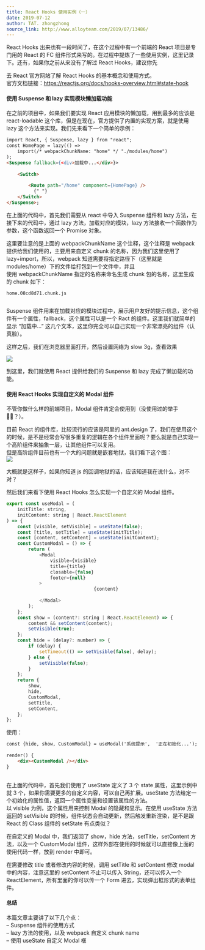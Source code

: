 ```yaml
---
title: React Hooks 使用实例（一）
date: 2019-07-12
author: TAT. zhongzhong
source_link: http://www.alloyteam.com/2019/07/13486/
---
```


<!-- {% raw %} - for jekyll -->

React Hooks 出来也有一段时间了，在这个过程中有一个前端的 React 项目是专门用的 React 的 FC 组件形式来写的。在过程中提炼了一些使用实例，这里记录下。还有，如果你之前从来没有了解过 React Hooks，建议你先

去 React 官方网站了解 React Hooks 的基本概念和使用方式。  
官方文档链接：<https://reactjs.org/docs/hooks-overview.html#state-hook>  

#### 使用 Suspense 和 lazy 实现模块懒加载功能

在之前的项目中，如果我们要实现 React 应用模块的懒加载，用到最多的应该是 react-loadable 这个库，但是在现在，官方提供了内置的实现方案，就是使用 lazy 这个方法来实现。我们先来看下一个简单的示例：

```html
import React, { Suspense, lazy } from "react";
const HomePage = lazy(() =>
    import(/* webpackChunkName: "home" */ "./modules/home")
);
<Suspense fallback={<div>加载中...</div>}>
        
    <Switch>
                    
        <Route path="/home" component={HomePage} />
          {" "}
    </Switch>
</Suspense>;
```

在上面的代码中，首先我们需要从 react 中导入 Suspense 组件和 lazy 方法，在接下来的代码中，通过 lazy 方法，加载对应的模块，lazy 方法接收一个函数作为参数，这个函数返回一个 Promise 对象。

这里要注意的是上面的 webpackChunkName 这个注释，这个注释是 webpack 提供给我们使用的，主要用来自定义 chunk 的名称，因为我们这里使用了 lazy+import，所以，webpack 知道需要将指定路径下（这里就是 modules/home）下的文件给打包到一个文件中，并且  
使用 webpackChunkName 指定的名称来命名生成 chunk 包的名称，这里生成的 chunk 如下：

    home.08cd8d71.chunk.js
     

Suspense 组件用来在加载对应的模块过程中，展示用户友好的提示信息，这个组件有一个属性，fallback，这个属性可以是一个 Ract 的组件。这里我们就简单的显示 “加载中…” 这几个文本，这里你完全可以自己实现一个非常漂亮的组件（认真脸）。

这样之后，我们在浏览器里面打开，然后设置网络为 slow 3g，查看效果

![](http://www.alloyteam.com/wp-content/uploads/2019/07/WX20190710-203941@2x.png)

到这里，我们就使用 React 提供给我们的 Suspense 和 lazy 完成了懒加载的功能。

#### 使用 React Hooks 实现自定义的 Modal 组件

不管你做什么样的前端项目，Modal 组件肯定会使用到（没使用过的举手🙋‍♂️？）。

目前 React 的组件库，比较流行的应该是阿里的 ant.design 了，我们在使用这个的时候，是不是经常会写很多重复的逻辑在各个组件里面呢？要么就是自己实现一个高阶组件来抽象一层，让其他组件可以复用。  
但是高阶组件目前也有一个大的问题就是嵌套地狱，我们看下这个图：  
![](http://www.alloyteam.com/wp-content/uploads/2019/07/WX20190710-204015@2x.png)

大概就是这样子，如果你知道 js 的回调地狱的话，应该知道我在说什么，对不对？

然后我们来看下使用 React Hooks 怎么实现一个自定义的 Modal 组件。

```javascript
export const useModal = (
    initTitle: string,
    initContent: string | React.ReactElement
) => {
    const [visible, setVisible] = useState(false);
    const [title, setTitle] = useState(initTitle);
    const [content, setContent] = useState(initContent);
    const CustomModal = () => {
        return (
            <Modal
                visible={visible}
                title={title}
                closable={false}
                footer={null}
            >
                                {content}
                            
            </Modal>
        );
    };
    const show = (content?: string | React.ReactElement) => {
        content && setContent(content);
        setVisible(true);
    };
    const hide = (delay?: number) => {
        if (delay) {
            setTimeout(() => setVisible(false), delay);
        } else {
            setVisible(false);
        }
    };
    return {
        show,
        hide,
        CustomModal,
        setTitle,
        setContent,
    };
};
```

使用：

```html
const {hide, show, CustomModal} = useModal('系统提示',  '正在初始化...');
 
render() {
    <div><CustomModal /></div>
}
 
```

在上面的代码中，首先我们使用了 useState 定义了 3 个 state 属性，这里示例中就 3 个，如果你需要更多的自定义内容，可以自己再扩展。useState 方法给定一个初始化的属性值，返回一个属性变量和设置该属性的方法。  
以 visible 为例，这个属性用来控制 Modal 的隐藏和显示。在使用 useState 方法返回的 setVisible 的时候，组件状态会自动更新，然后触发重新渲染，是不是跟 React 的 Class 组件的 setState 有点类似？

在自定义的 Modal 中，我们返回了 show，hide 方法，setTitle，setContent 方法，以及一个 CustomModal 组件，这样外部在使用的时候就可以直接像上面的使用代码一样，放到 render 中即可。

在需要修改 title 或者修改内容的时候，调用 setTitle 和 setContent 修改 modal 中的内容，注意这里的 setContent 不止可以传入 String，还可以传入一个 ReactElement，所有里面的你可以传一个 Form 进去，实现弹出框形式的表单组件。

#### 总结

本篇文章主要讲了以下几个点：  
– Suspense 组件的使用方式  
– lazy 方法的使用，以及 webpack 自定义 chunk name  
– 使用 useState 自定义 Modal 框


<!-- {% endraw %} - for jekyll -->